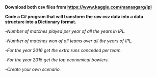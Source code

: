 **Download both csv files from https://www.kaggle.com/manasgarg/ipl**

**Code a C# program that will transform the raw csv data into a data structure into a Dictionary format.**

-*Number of matches played per year of all the years in IPL.*

-*Number of matches won of all teams over all the years of IPL.*

-*For the year 2016 get the extra runs conceded per team.*

-*For the year 2015 get the top economical bowlers.*

-*Create your own scenario.*
